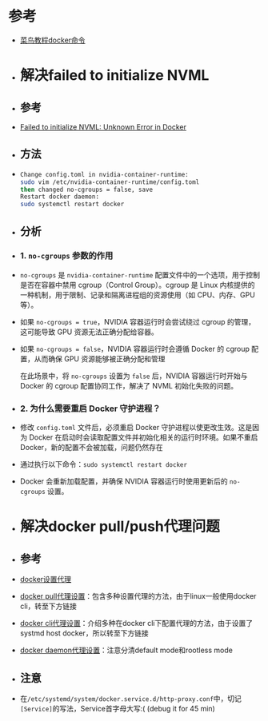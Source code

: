 # 参考
- [菜鸟教程docker命令](https://www.runoob.com/docker/docker-command-manual.html)
- # 解决failed to initialize NVML
- ## 参考
- [Failed to initialize NVML: Unknown Error in Docker ](https://stackoverflow.com/questions/72932940/failed-to-initialize-nvml-unknown-error-in-docker-after-few-hours)
- ## 方法
- ``` bash
  Change config.toml in nvidia-container-runtime:
  sudo vim /etc/nvidia-container-runtime/config.toml
  then changed no-cgroups = false, save
  Restart docker daemon: 
  sudo systemctl restart docker
  ```
- ## 分析
- ### **1. `no-cgroups` 参数的作用**
- `no-cgroups` 是 `nvidia-container-runtime` 配置文件中的一个选项，用于控制是否在容器中禁用 cgroup（Control Group）。cgroup 是 Linux 内核提供的一种机制，用于限制、记录和隔离进程组的资源使用（如 CPU、内存、GPU 等）。
- 如果 `no-cgroups = true`，NVIDIA 容器运行时会尝试绕过 cgroup 的管理，这可能导致 GPU 资源无法正确分配给容器。
- 如果 `no-cgroups = false`，NVIDIA 容器运行时会遵循 Docker 的 cgroup 配置，从而确保 GPU 资源能够被正确分配和管理 
  
  在此场景中，将 `no-cgroups` 设置为 `false` 后，NVIDIA 容器运行时开始与 Docker 的 cgroup 配置协同工作，解决了 NVML 初始化失败的问题。
- ### **2. 为什么需要重启 Docker 守护进程？**
- 修改 `config.toml` 文件后，必须重启 Docker 守护进程以使更改生效。这是因为 Docker 在启动时会读取配置文件并初始化相关的运行时环境。如果不重启 Docker，新的配置不会被加载，问题仍然存在
- 通过执行以下命令：`sudo systemctl restart docker`
- Docker 会重新加载配置，并确保 NVIDIA 容器运行时使用更新后的 `no-cgroups` 设置。
- # 解决docker pull/push代理问题
- ## 参考
- [docker设置代理](https://neucrack.com/p/286)
- [docker pull代理设置](https://docs.docker.com/reference/cli/docker/image/pull/#proxy-configuration)：包含多种设置代理的方法，由于linux一般使用docker cli，转至下方链接
- [docker cli代理设置](https://docs.docker.com/reference/cli/dockerd/#proxy-configuration)：介绍多种在docker cli下配置代理的方法，由于设置了systmd host docker，所以转至下方链接
- [docker daemon代理设置](https://docs.docker.com/engine/daemon/proxy/#daemon-configuration)：注意分清default mode和rootless mode
- ## 注意
- 在`/etc/systemd/system/docker.service.d/http-proxy.conf`中，切记`[Service]`的写法，Service首字母大写:(   (debug it for 45 min)